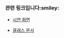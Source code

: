 <h3>관련 링크입니다:smiley:</h3>

- [시연 화면](https://github.com/sej-dev.github.io/onboard_week5/)

- [클래스 문서](https://github.com/sej-dev.github.io/onboard_week5/doc/index.html)
